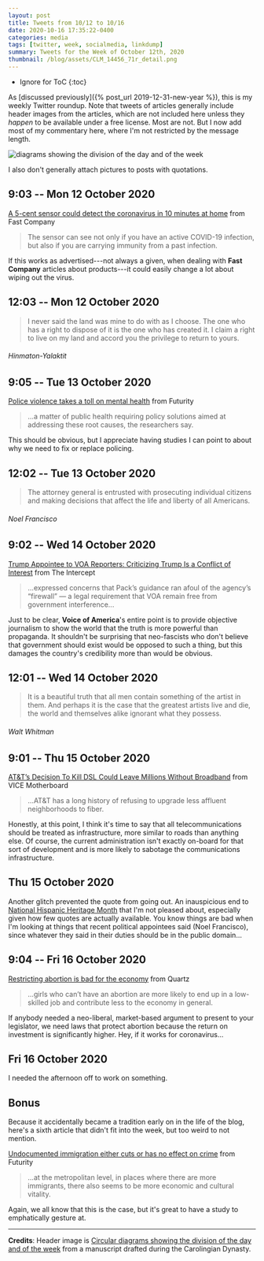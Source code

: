 ```yaml
---
layout: post
title: Tweets from 10/12 to 10/16
date: 2020-10-16 17:35:22-0400
categories: media
tags: [twitter, week, socialmedia, linkdump]
summary: Tweets for the Week of October 12th, 2020
thumbnail: /blog/assets/CLM_14456_71r_detail.png
---
```


* Ignore for ToC
{:toc}

As [discussed previously]({% post_url 2019-12-31-new-year %}), this is my weekly Twitter roundup.  Note that tweets of articles generally include header images from the articles, which are not included here unless they *happen* to be available under a free license.  Most are not.  But I now add most of my commentary here, where I'm not restricted by the message length.

![diagrams showing the division of the day and of the week](/blog/assets/CLM_14456_71r_detail.png "diagrams showing the division of the day and of the week")

I also don't generally attach pictures to posts with quotations.

## 9:03 -- Mon 12 October 2020

[<i class="fab fa-twitter-square"></i>](https://jcolag.github.io/twitter/1315639103627554816) [A 5-cent sensor could detect the coronavirus in 10 minutes at home](https://www.fastcompany.com/90559744/a-5-cent-sensor-could-detect-the-coronavirus-in-10-minutes-at-home) from Fast Company

 > The sensor can see not only if you have an active COVID-19 infection, but also if you are carrying immunity from a past infection.

If this works as advertised---not always a given, when dealing with **Fast Company** articles about products---it could easily change a lot about wiping out the virus.

## 12:03 -- Mon 12 October 2020

[<i class="fab fa-twitter"></i>](https://jcolag.github.io/twitter/1315684402312216577)

 > I never said the land was mine to do with as I choose. The one who has a right to dispose of it is the one who has created it. I claim a right to live on my land and accord you the privilege to return to yours.

###### Hinmaton-Yalaktit

## 9:05 -- Tue 13 October 2020

[<i class="fab fa-twitter-square"></i>](https://jcolag.github.io/twitter/1316001994927149056) [Police violence takes a toll on mental health](https://www.futurity.org/police-violence-mental-health-toll-2449602-2/) from Futurity

 > ...a matter of public health requiring policy solutions aimed at addressing these root causes, the researchers say.

This should be obvious, but I appreciate having studies I can point to about why we need to fix or replace policing.

## 12:02 -- Tue 13 October 2020

[<i class="fab fa-twitter"></i>](https://jcolag.github.io/twitter/1316046538326577159)

 > The attorney general is entrusted with prosecuting individual citizens and making decisions that affect the life and liberty of all Americans.

###### Noel Francisco

## 9:02 -- Wed 14 October 2020

[<i class="fab fa-twitter-square"></i>](https://jcolag.github.io/twitter/1316363627566309381) [Trump Appointee to VOA Reporters: Criticizing Trump Is a Conflict of Interest](https://theintercept.com/2020/10/05/voa-reporters-conflict-of-interest-memo/) from The Intercept

 > ...expressed concerns that Pack’s guidance ran afoul of the agency’s “firewall” — a legal requirement that VOA remain free from government interference...

Just to be clear, **Voice of America**'s entire point is to provide objective journalism to show the world that the truth is more powerful than propaganda.  It shouldn't be surprising that neo-fascists who don't believe that government should exist would be opposed to such a thing, but this damages the country's credibility more than would be obvious.

## 12:01 -- Wed 14 October 2020

[<i class="fab fa-twitter"></i>](https://jcolag.github.io/twitter/1316408674672402433)

 > It is a beautiful truth that all men contain something of the artist in them. And perhaps it is the case that the greatest artists live and die, the world and themselves alike ignorant what they possess.

###### Walt Whitman

## 9:01 -- Thu 15 October 2020

[<i class="fab fa-twitter-square"></i>](https://jcolag.github.io/twitter/1316725763715084288) [AT&T’s Decision To Kill DSL Could Leave Millions Without Broadband](https://www.vice.com/en/article/wxqvkq/atandts-decision-to-kill-dsl-could-leave-millions-without-broadband) from VICE Motherboard

 > ...AT&T has a long history of refusing to upgrade less affluent neighborhoods to fiber.

Honestly, at this point, I think it's time to say that all telecommunications should be treated as infrastructure, more similar to roads than anything else.  Of course, the current administration isn't exactly on-board for that sort of development and is more likely to sabotage the communications infrastructure.

## Thu 15 October 2020

Another glitch prevented the quote from going out.  An inauspicious end to [National Hispanic Heritage Month](https://en.wikipedia.org/wiki/National_Hispanic_Heritage_Month) that I'm not pleased about, especially given how few quotes are actually available.  You know things are bad when I'm looking at things that recent political appointees said (Noel Francisco), since whatever they said in their duties should be in the public domain...

## 9:04 -- Fri 16 October 2020

[<i class="fab fa-twitter-square"></i>](https://jcolag.github.io/twitter/1317088906869952512) [Restricting abortion is bad for the economy](https://qz.com/1909779/is-amy-coney-barretts-stance-on-abortion-bad-for-the-economy/) from Quartz

 > ...girls who can’t have an abortion are more likely to end up in a low-skilled job and contribute less to the economy in general.

If anybody needed a neo-liberal, market-based argument to present to your legislator, we need laws that protect abortion because the return on investment is significantly higher.  Hey, if it works for coronavirus...

## Fri 16 October 2020

I needed the afternoon off to work on something.

## Bonus

Because it accidentally became a tradition early on in the life of the blog, here's a sixth article that didn't fit into the week, but too weird to not mention.

<i class="fas fa-square"></i> [Undocumented immigration either cuts or has no effect on crime](https://www.futurity.org/undocumented-immigration-crime-cities-2449872-2/) from Futurity

 > ...at the metropolitan level, in places where there are more immigrants, there also seems to be more economic and cultural vitality.

Again, we all know that this is the case, but it's great to have a study to emphatically gesture at.

* * *

**Credits**:  Header image is [Circular diagrams showing the division of the day and of the week](https://en.wikipedia.org/wiki/Week#/media/File:CLM_14456_71r_detail.jpg) from a manuscript drafted during the Carolingian Dynasty.
